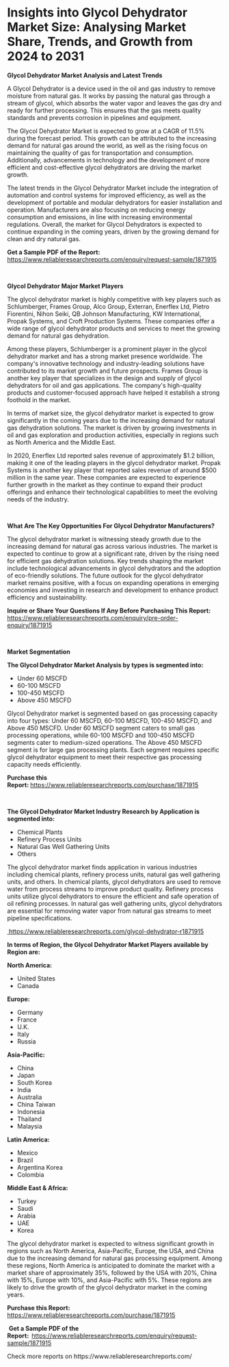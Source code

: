 <p><h1>Insights into Glycol Dehydrator Market Size: Analysing Market Share, Trends, and Growth from 2024 to 2031</h1></p><p><strong>Glycol Dehydrator Market Analysis and Latest Trends</strong></p>
<p><p>A Glycol Dehydrator is a device used in the oil and gas industry to remove moisture from natural gas. It works by passing the natural gas through a stream of glycol, which absorbs the water vapor and leaves the gas dry and ready for further processing. This ensures that the gas meets quality standards and prevents corrosion in pipelines and equipment.</p><p>The Glycol Dehydrator Market is expected to grow at a CAGR of 11.5% during the forecast period. This growth can be attributed to the increasing demand for natural gas around the world, as well as the rising focus on maintaining the quality of gas for transportation and consumption. Additionally, advancements in technology and the development of more efficient and cost-effective glycol dehydrators are driving the market growth.</p><p>The latest trends in the Glycol Dehydrator Market include the integration of automation and control systems for improved efficiency, as well as the development of portable and modular dehydrators for easier installation and operation. Manufacturers are also focusing on reducing energy consumption and emissions, in line with increasing environmental regulations. Overall, the market for Glycol Dehydrators is expected to continue expanding in the coming years, driven by the growing demand for clean and dry natural gas.</p></p>
<p><strong>Get a Sample PDF of the Report:&nbsp;</strong> <a href="https://www.reliableresearchreports.com/enquiry/request-sample/1871915">https://www.reliableresearchreports.com/enquiry/request-sample/1871915</a></p>
<p>&nbsp;</p>
<p><strong>Glycol Dehydrator Major Market Players</strong></p>
<p><p>The glycol dehydrator market is highly competitive with key players such as Schlumberger, Frames Group, Alco Group, Exterran, Enerflex Ltd, Pietro Fiorentini, Nihon Seiki, QB Johnson Manufacturing, KW International, Propak Systems, and Croft Production Systems. These companies offer a wide range of glycol dehydrator products and services to meet the growing demand for natural gas dehydration.</p><p>Among these players, Schlumberger is a prominent player in the glycol dehydrator market and has a strong market presence worldwide. The company's innovative technology and industry-leading solutions have contributed to its market growth and future prospects. Frames Group is another key player that specializes in the design and supply of glycol dehydrators for oil and gas applications. The company's high-quality products and customer-focused approach have helped it establish a strong foothold in the market.</p><p>In terms of market size, the glycol dehydrator market is expected to grow significantly in the coming years due to the increasing demand for natural gas dehydration solutions. The market is driven by growing investments in oil and gas exploration and production activities, especially in regions such as North America and the Middle East.</p><p>In 2020, Enerflex Ltd reported sales revenue of approximately $1.2 billion, making it one of the leading players in the glycol dehydrator market. Propak Systems is another key player that reported sales revenue of around $500 million in the same year. These companies are expected to experience further growth in the market as they continue to expand their product offerings and enhance their technological capabilities to meet the evolving needs of the industry.</p></p>
<p>&nbsp;</p>
<p><strong>What Are The Key Opportunities For Glycol Dehydrator Manufacturers?</strong></p>
<p><p>The glycol dehydrator market is witnessing steady growth due to the increasing demand for natural gas across various industries. The market is expected to continue to grow at a significant rate, driven by the rising need for efficient gas dehydration solutions. Key trends shaping the market include technological advancements in glycol dehydrators and the adoption of eco-friendly solutions. The future outlook for the glycol dehydrator market remains positive, with a focus on expanding operations in emerging economies and investing in research and development to enhance product efficiency and sustainability.</p></p>
<p><strong>Inquire or Share Your Questions If Any Before Purchasing This Report:</strong> <a href="https://www.reliableresearchreports.com/enquiry/pre-order-enquiry/1871915">https://www.reliableresearchreports.com/enquiry/pre-order-enquiry/1871915</a></p>
<p>&nbsp;</p>
<p><strong>Market Segmentation</strong></p>
<p><strong>The Glycol Dehydrator Market Analysis by types is segmented into:</strong></p>
<p><ul><li>Under 60 MSCFD</li><li>60-100 MSCFD</li><li>100-450 MSCFD</li><li>Above 450 MSCFD</li></ul></p>
<p><p>Glycol Dehydrator market is segmented based on gas processing capacity into four types: Under 60 MSCFD, 60-100 MSCFD, 100-450 MSCFD, and Above 450 MSCFD. Under 60 MSCFD segment caters to small gas processing operations, while 60-100 MSCFD and 100-450 MSCFD segments cater to medium-sized operations. The Above 450 MSCFD segment is for large gas processing plants. Each segment requires specific glycol dehydrator equipment to meet their respective gas processing capacity needs efficiently.</p></p>
<p><strong>Purchase this Report:&nbsp;</strong><a href="https://www.reliableresearchreports.com/purchase/1871915">https://www.reliableresearchreports.com/purchase/1871915</a></p>
<p>&nbsp;</p>
<p><strong>The Glycol Dehydrator Market Industry Research by Application is segmented into:</strong></p>
<p><ul><li>Chemical Plants</li><li>Refinery Process Units</li><li>Natural Gas Well Gathering Units</li><li>Others</li></ul></p>
<p><p>The glycol dehydrator market finds application in various industries including chemical plants, refinery process units, natural gas well gathering units, and others. In chemical plants, glycol dehydrators are used to remove water from process streams to improve product quality. Refinery process units utilize glycol dehydrators to ensure the efficient and safe operation of oil refining processes. In natural gas well gathering units, glycol dehydrators are essential for removing water vapor from natural gas streams to meet pipeline specifications.</p></p>
<p><a href="https://www.reliableresearchreports.com/glycol-dehydrator-r1871915">&nbsp;https://www.reliableresearchreports.com/glycol-dehydrator-r1871915</a></p>
<p><strong>In terms of Region, the Glycol Dehydrator Market Players available by Region are:</strong></p>
<p>
    <p> <strong> North America: </strong>
        <ul>
            <li>United States</li>
            <li>Canada</li>
        </ul>
        </p> 
    <p> <strong> Europe: </strong>
        <ul>
            <li>Germany</li>
            <li>France</li>
            <li>U.K.</li>
            <li>Italy</li>
            <li>Russia</li>
        </ul>
        </p> 
    <p> <strong> Asia-Pacific: </strong>
        <ul>
            <li>China</li>
            <li>Japan</li>
            <li>South Korea</li>
            <li>India</li>
            <li>Australia</li>
            <li>China Taiwan</li>
            <li>Indonesia</li>
            <li>Thailand</li>
            <li>Malaysia</li>
        </ul>
        </p> 
    <p> <strong> Latin America: </strong>
        <ul>
            <li>Mexico</li>
            <li>Brazil</li>
            <li>Argentina Korea</li>
            <li>Colombia</li>
        </ul>
        </p> 
    <p> <strong> Middle East & Africa: </strong>
        <ul>
            <li>Turkey</li>
            <li>Saudi</li>
            <li>Arabia</li>
            <li>UAE</li>
            <li>Korea</li>
        </ul>
    </p>
    </p>
<p><p>The glycol dehydrator market is expected to witness significant growth in regions such as North America, Asia-Pacific, Europe, the USA, and China due to the increasing demand for natural gas processing equipment. Among these regions, North America is anticipated to dominate the market with a market share of approximately 35%, followed by the USA with 20%, China with 15%, Europe with 10%, and Asia-Pacific with 5%. These regions are likely to drive the growth of the glycol dehydrator market in the coming years.</p></p>
<p><strong>Purchase this Report: </strong><a href="https://www.reliableresearchreports.com/purchase/1871915">https://www.reliableresearchreports.com/purchase/1871915</a></p>
<p>&nbsp;<strong>Get a Sample PDF of the Report:&nbsp;&nbsp;</strong><a href="https://www.reliableresearchreports.com/enquiry/request-sample/1871915">https://www.reliableresearchreports.com/enquiry/request-sample/1871915</a></p>
<p><strong></strong></p>
<p>Check more reports on https://www.reliableresearchreports.com/</p>